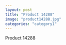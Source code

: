 ```yaml
---
layout: post
title: "Product 14288"
image: "product14288.jpg"
categories: "category1"
---
```

Product 14288
